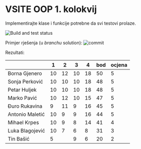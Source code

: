 ﻿# VSITE OOP 1. kolokvij

Implementirajte klase i funkcije potrebne da svi testovi prolaze.

![Build and test status](../../actions/workflows/msbuild.yml/badge.svg)

Primjer rješenja (u *branchu* solution):
![commit](../../commit/89de2dafc47053e5f9481950be45e4802f508ab1)

Rezultati:

|                         | 1 | 2 | 3 | 4 | bod | ocjena | 
| -----------             | - | - | - | - | --- | ------ |
| Borna Gjenero           |10 |12 |10 |18 |  50 |   5    |
| Sonja Perković          |10 |10 |10 |18 |  48 |   5    |
| Petar Huljek            |10 |10 |10 |18 |  48 |   5    |
| Marko Pavić             |10 |12 |10 |15 |  47 |   5    |
| Đuro Rukavina           | 9 |11 | 9 |16 |  45 |   5    |
| Antonio Maletić         |10 | 9 | 9 |16 |  44 |   5    |
| Mihael Krpes            |10 | 9 | 8 |14 |  41 |   4    |
| Luka Blagojević         |10 | 7 | 6 | 8 |  31 |   3    |
| Tin Bašić               | 5 |   | 9 | 6 |  20 |   2    |


